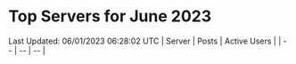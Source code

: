 # Top Servers for June 2023
Last Updated: 06/01/2023 06:28:02 UTC
| Server | Posts | Active Users |
| -- | -- | -- |
